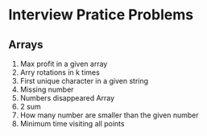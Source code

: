 # Interview Pratice Problems
## Arrays
1. Max profit in a given array
2. Arry rotations in k times
3. First unique character in a given string
4. Missing number
5. Numbers disappeared Array
6. 2 sum
7. How many number are smaller than the given number
8. Minimum time visiting all points
